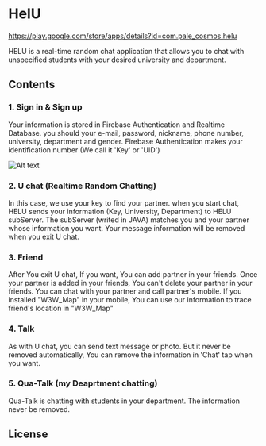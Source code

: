 # HelU
https://play.google.com/store/apps/details?id=com.pale_cosmos.helu

HELU is a real-time random chat application that allows you to chat with unspecified students with your desired university and department.

## Contents
### 1. Sign in & Sign up
Your information is stored in Firebase Authentication and Realtime Database.
you should your e-mail, password, nickname, phone number, university, department and gender.
Firebase Authentication makes your identification number (We call it 'Key' or 'UID')

![Alt text](/C:/Users/박상현/Desktop/mp/image1.png)

### 2. U chat (Realtime Random Chatting)
In this case, we use your key to find your partner.
when you start chat, HELU sends your information (Key, University, Department) to HELU subServer.
The subServer (writed in JAVA) matches you and your partner whose information you want.
Your message information will be removed when you exit U chat.

### 3. Friend 
After You exit U chat, If you want, You can add partner in your friends.
Once your partner is added in your friends, You can't delete your partner in your friends.
You can chat with your partner and call partner's mobile.
If you installed "W3W_Map" in your mobile, You can use our information to trace friend's location in "W3W_Map"

### 4. Talk
As with U chat, you can send text message or photo.
But it never be removed automatically, You can remove the information in 'Chat' tap when you want.

### 5. Qua-Talk (my Deaprtment chatting)
Qua-Talk is chatting with students in your department.
The information never be removed.

## License


